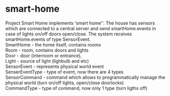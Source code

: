 # smart-home

Project Smart Home implements 'smart home''.
The house has sensors which are connected to a central server and send smartHome.events in case of lights on/off doors open/close.
The system receives smartHome.events of type SensorEvent.
<br/>
SmartHome - the home itself, contains rooms<br/>
Room - room, contains doors and lights<br/>
Door - door (interroom or entrance),<br/>
Light - source of light (lighbulb and etc)<br/>
SensorEvent - represents physical world event<br/>
SenserEventType - type of event, now there are 4 types<br/>
SensorCommand - command which allows to programmatically manage the physical world (turn on/off lights, open/close doorlocks)<br/>
CommandType - type of command, now only 1 type (turn ligths off)<br/>